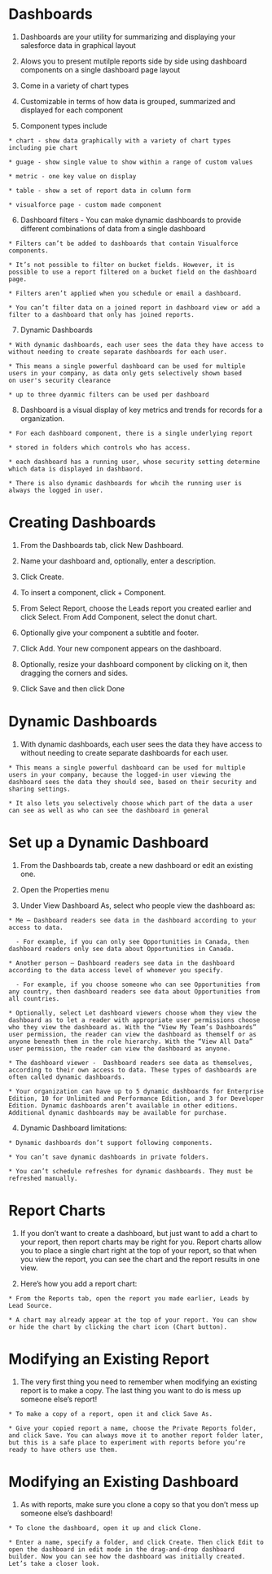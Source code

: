 # Dashboards

  1. Dashboards are your utility for summarizing and displaying your salesforce data in graphical layout

  2. Alows you to present mutilple reports side by side using dashboard components on a single dashboard page layout

  3. Come in a variety of chart types

  4. Customizable in terms of how data is grouped, summarized and displayed for each component

  5. Component types include

    * chart - show data graphically with a variety of chart types including pie chart

    * guage - show single value to show within a range of custom values

    * metric - one key value on display

    * table - show a set of report data in column form 

    * visualforce page - custom made component

  6. Dashboard filters - You can make dynamic dashboards to provide different combinations of data from a single dashboard

    * Filters can’t be added to dashboards that contain Visualforce components.

    * It’s not possible to filter on bucket fields. However, it is possible to use a report filtered on a bucket field on the dashboard page.

    * Filters aren’t applied when you schedule or email a dashboard.

    * You can’t filter data on a joined report in dashboard view or add a filter to a dashboard that only has joined reports.

  7. Dynamic Dashboards

    * With dynamic dashboards, each user sees the data they have access to without needing to create separate dashboards for each user. 

    * This means a single powerful dashboard can be used for multiple users in your company, as data only gets selectively shown based 
    on user's security clearance

    * up to three dyanmic filters can be used per dashboard
 
  8. Dashboard is a visual display of key metrics and trends for records for a organization. 

    * For each dashboard component, there is a single underlying report 

    * stored in folders which controls who has access. 

    * each dashboard has a running user, whose security setting determine which data is displayed in dashbaord. 

    * There is also dynamic dashboards for whcih the running user is always the logged in user.

# Creating Dashboards

  1. From the Dashboards tab, click New Dashboard.

  2. Name your dashboard and, optionally, enter a description.

  3. Click Create. 

  4. To insert a component, click + Component.

  5. From Select Report, choose the Leads report you created earlier and click Select. From Add Component, select the donut chart.

  6. Optionally give your component a subtitle and footer.

  7. Click Add. Your new component appears on the dashboard.  

  8. Optionally, resize your dashboard component by clicking on it, then dragging the corners and sides.

  9. Click Save and then click Done

# Dynamic Dashboards 

  1. With dynamic dashboards, each user sees the data they have access to without needing to create separate dashboards for each user. 

    * This means a single powerful dashboard can be used for multiple users in your company, because the logged-in user viewing the dashboard sees the data they should see, based on their security and sharing settings. 

    * It also lets you selectively choose which part of the data a user can see as well as who can see the dashboard in general

# Set up a Dynamic Dashboard

  1. From the Dashboards tab, create a new dashboard or edit an existing one.

  2. Open the Properties menu

  3. Under View Dashboard As, select who people view the dashboard as:

    * Me — Dashboard readers see data in the dashboard according to your access to data.

      - For example, if you can only see Opportunities in Canada, then dashboard readers only see data about Opportunities in Canada.

    * Another person — Dashboard readers see data in the dashboard according to the data access level of whomever you specify. 

      - For example, if you choose someone who can see Opportunities from any country, then dashboard readers see data about Opportunities from all countries.

    * Optionally, select Let dashboard viewers choose whom they view the dashboard as to let a reader with appropriate user permissions choose who they view the dashboard as. With the “View My Team’s Dashboards” user permission, the reader can view the dashboard as themself or as anyone beneath them in the role hierarchy. With the “View All Data” user permission, the reader can view the dashboard as anyone. 

    * The dashboard viewer -  Dashboard readers see data as themselves, according to their own access to data. These types of dashboards are often called dynamic dashboards.

    * Your organization can have up to 5 dynamic dashboards for Enterprise Edition, 10 for Unlimited and Performance Edition, and 3 for Developer Edition. Dynamic dashboards aren’t available in other editions. Additional dynamic dashboards may be available for purchase.

  4. Dynamic Dashboard limitations: 

    * Dynamic dashboards don’t support following components.

    * You can’t save dynamic dashboards in private folders.

    * You can’t schedule refreshes for dynamic dashboards. They must be refreshed manually.

# Report Charts 
 
  1. If you don’t want to create a dashboard, but just want to add a chart to your report, then report charts may be right for you. Report charts allow you to place a single chart right at the top of your report, so that when you view the report, you can see the chart and the report results in one view.

  2. Here’s how you add a report chart:

    * From the Reports tab, open the report you made earlier, Leads by Lead Source.

    * A chart may already appear at the top of your report. You can show or hide the chart by clicking the chart icon (Chart button).

# Modifying an Existing Report 

  1. The very first thing you need to remember when modifying an existing report is to make a copy. The last thing you want to do is mess up someone else’s report! 

    * To make a copy of a report, open it and click Save As.

    * Give your copied report a name, choose the Private Reports folder, and click Save. You can always move it to another report folder later, but this is a safe place to experiment with reports before you’re ready to have others use them.

# Modifying an Existing Dashboard 

  1. As with reports, make sure you clone a copy so that you don’t mess up someone else’s dashboard! 

    * To clone the dashboard, open it up and click Clone. 
    
    * Enter a name, specify a folder, and click Create. Then click Edit to open the dashboard in edit mode in the drag-and-drop dashboard builder. Now you can see how the dashboard was initially created. Let’s take a closer look. 
